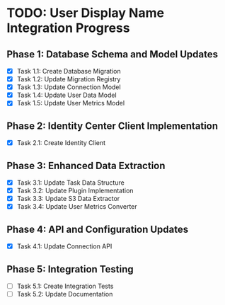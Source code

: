 # TODO: User Display Name Integration Progress

## Phase 1: Database Schema and Model Updates

- [x] Task 1.1: Create Database Migration
- [x] Task 1.2: Update Migration Registry
- [x] Task 1.3: Update Connection Model
- [x] Task 1.4: Update User Data Model
- [x] Task 1.5: Update User Metrics Model

## Phase 2: Identity Center Client Implementation

- [x] Task 2.1: Create Identity Client

## Phase 3: Enhanced Data Extraction

- [x] Task 3.1: Update Task Data Structure
- [x] Task 3.2: Update Plugin Implementation
- [x] Task 3.3: Update S3 Data Extractor
- [x] Task 3.4: Update User Metrics Converter

## Phase 4: API and Configuration Updates

- [x] Task 4.1: Update Connection API

## Phase 5: Integration Testing

- [ ] Task 5.1: Create Integration Tests
- [ ] Task 5.2: Update Documentation
